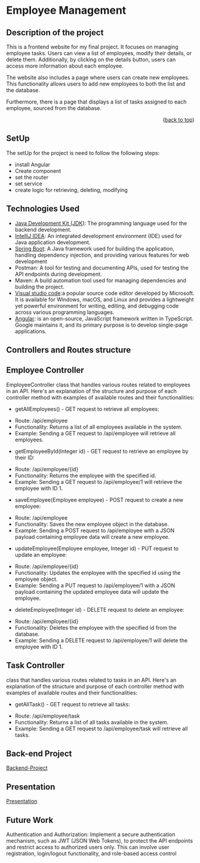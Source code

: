 # Employee Management
<!-- ABOUT THE PROJECT -->
## Description of the project
This is a frontend website for my final project. It focuses on managing employee tasks. Users can view a list of employees, modify their details, or delete them. Additionally, by clicking on the details button, users can access more information about each employee.

The website also includes a page where users can create new employees. This functionality allows users to add new employees to both the list and the database.

Furthermore, there is a page that displays a list of tasks assigned to each employee, sourced from the database.
<p align="right">(<a href="#readme-top">back to top</a>)</p>


## SetUp
The setUp for the project is need to follow the following steps:
* install Angular
* Create component
* set the router
* set service
* create logic for retrieving, deleting, modifying

## Technologies Used
* [Java Development Kit (JDK)](https://www.oracle.com/java/technologies/javase-downloads.html): The programming language used for the backend development.
* [IntelliJ IDEA](https://www.jetbrains.com/idea/): An integrated development environment (IDE) used for Java application development.
* [Spring Boot](https://start.spring.io/): A Java framework used for building the application, handling dependency injection, and providing various features for web development
* Postman: A tool for testing and documenting APIs, used for testing the API endpoints during development.
* Maven: A build automation tool used for managing dependencies and building the project.
* [Visual studio code](https://code.visualstudio.com/docs/sourcecontrol/intro-to-git):a popular source code editor developed by Microsoft. It is available for Windows, macOS, and Linux and provides a lightweight yet powerful environment for writing, editing, and debugging code across various programming languages.
* [Angular](https://angular.io/): is an open-source, JavaScript framework written in TypeScript. Google maintains it, and its primary purpose is to develop single-page applications.

 ## Controllers and Routes structure
## Employee Controller
EmployeeController class that handles various routes related to employees in an API. Here's an explanation of the structure and purpose of each controller method with examples of available routes and their functionalities:
* getAllEmployees() - GET request to retrieve all employees:
- Route: /api/employee
- Functionality: Returns a list of all employees available in the system.
- Example: Sending a GET request to /api/employee will retrieve all employees.

* getEmployeeById(Integer id) - GET request to retrieve an employee by their ID:
- Route: /api/employee/{id}
- Functionality: Returns the employee with the specified id.
- Example: Sending a GET request to /api/employee/1 will retrieve the employee with ID 1.

* saveEmployee(Employee employee) - POST request to create a new employee:
- Route: /api/employee
- Functionality: Saves the new employee object in the database.
- Example: Sending a POST request to /api/employee with a JSON payload containing employee data will create a new employee.

* updateEmployee(Employee employee, Integer id) - PUT request to update an employee:
- Route: /api/employee/{id}
- Functionality: Updates the employee with the specified id using the employee object.
- Example: Sending a PUT request to /api/employee/1 with a JSON payload containing the updated employee data will update the employee.

* deleteEmployee(Integer id) - DELETE request to delete an employee:
- Route: /api/employee/{id}
- Functionality: Deletes the employee with the specified id from the database.
- Example: Sending a DELETE request to /api/employee/1 will delete the employee with ID 1.
## Task Controller
class that handles various routes related to tasks in an API. Here's an explanation of the structure and purpose of each controller method with examples of available routes and their functionalities:
* getAllTask() - GET request to retrieve all tasks:
- Route: /api/employee/task
- Functionality: Returns a list of all tasks available in the system.
- Example: Sending a GET request to /api/employee/task will retrieve all tasks.

## Back-end Project
[Backend-Project](https://github.com/jawahermut/midProject.git)
## Presentation
[Presentation](https://www.canva.com/design/DAFytBRB1bc/AzkJSPJA-qbXEBS0TMA5eg/edit?utm_content=DAFytBRB1bc&utm_campaign=designshare&utm_medium=link2&utm_source=sharebutton)

## Future Work
Authentication and Authorization: Implement a secure authentication mechanism, such as JWT (JSON Web Tokens), to protect the API endpoints and restrict access to authorized users only. This can involve user registration, login/logout functionality, and role-based access control
